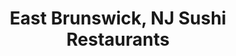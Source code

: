 ---
layout: city
title: East Brunswick, NJ Sushi Restaurants
permalink: /new-jersey/east-brunswick/
stateAbbr: NJ
stateName: New Jersey
cityName: East Brunswick
---